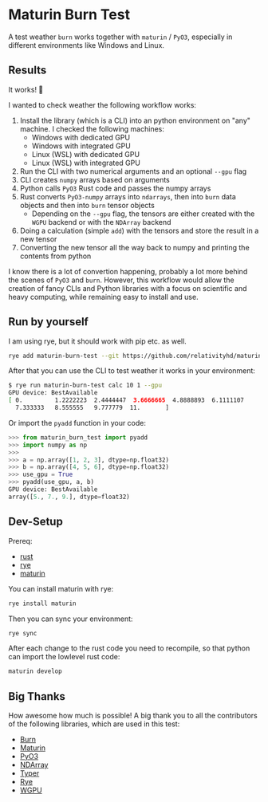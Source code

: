 # Maturin Burn Test

A test weather `burn` works together with `maturin` / `PyO3`, especially in different environments like Windows and Linux.

## Results

It works! :tada:

I wanted to check weather the following workflow works:

1. Install the library (which is a CLI) into an python environment on "any" machine. I checked the following machines:
    - Windows with dedicated GPU
    - Windows with integrated GPU
    - Linux (WSL) with dedicated GPU
    - Linux (WSL) with integrated GPU
2. Run the CLI with two numerical arguments and an optional `--gpu` flag
3. CLI creates `numpy` arrays based on arguments
4. Python calls `PyO3` Rust code and passes the numpy arrays
5. Rust converts `PyO3-numpy` arrays into `ndarrays`, then into `burn` data objects and then into `burn` tensor objects
    - Depending on the `--gpu` flag, the tensors are either created with the `WGPU` backend or with the `NDArray` backend
7. Doing a calculation (simple `add`) with the tensors and store the result in a new tensor
8. Converting the new tensor all the way back to numpy and printing the contents from python

I know there is a lot of convertion happening, probably a lot more behind the scenes of `PyO3` and `burn`.
However, this workflow would allow the creation of fancy CLIs and Python libraries with a focus on scientific and heavy computing, while remaining easy to install and use.

## Run by yourself

I am using rye, but it should work with pip etc. as well.

```sh
rye add maturin-burn-test --git https://github.com/relativityhd/maturin-burn-test
```

After that you can use the CLI to test weather it works in your environment:

```sh
$ rye run maturin-burn-test calc 10 1 --gpu
GPU device: BestAvailable
[ 0.         1.2222223  2.4444447  3.6666665  4.8888893  6.1111107
  7.333333   8.555555   9.777779  11.       ]
```

Or import the `pyadd` function in your code:

```py
>>> from maturin_burn_test import pyadd
>>> import numpy as np
>>> 
>>> a = np.array([1, 2, 3], dtype=np.float32)
>>> b = np.array([4, 5, 6], dtype=np.float32) 
>>> use_gpu = True
>>> pyadd(use_gpu, a, b)
GPU device: BestAvailable
array([5., 7., 9.], dtype=float32)
```

## Dev-Setup

Prereq:

- [rust](https://www.rust-lang.org/)
- [rye](https://rye.astral.sh/)
- [maturin](https://www.maturin.rs/)

You can install maturin with rye:

```sh
rye install maturin
```

Then you can sync your environment:

```sh
rye sync
```

After each change to the rust code you need to recompile, so that python can import the lowlevel rust code:

```sh
maturin develop
```

## Big Thanks

How awesome how much is possible! A big thank you to all the contributors of the following libraries, which are used in this test:

- [Burn](https://burn.dev/)
- [Maturin](https://www.maturin.rs/)
- [PyO3](https://github.com/PyO3/pyo3)
- [NDArray](https://github.com/rust-ndarray/ndarray)
- [Typer](https://typer.tiangolo.com/)
- [Rye](https://rye.astral.sh/)
- [WGPU](https://wgpu.rs/)
